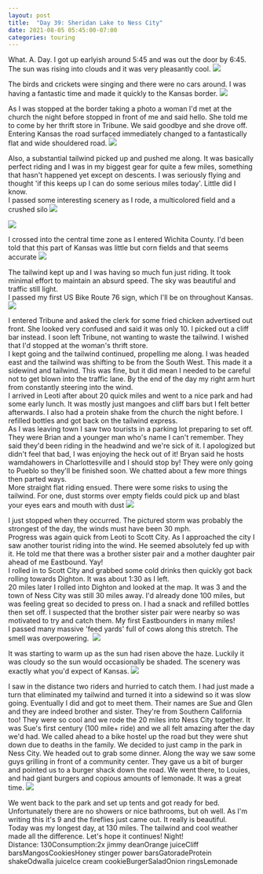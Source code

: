 ```yaml
---
layout: post
title:  "Day 39: Sheridan Lake to Ness City"
date: 2021-08-05 05:45:00-07:00
categories: touring
---
```

What. A. Day. I got up earlyish around 5:45 and was out the door by 6:45. The sun was rising into clouds and it was very pleasantly cool.
[![](/assets/1628167499696675-0.png)](/assets/1628167499696675-0.png)
  
The birds and crickets were singing and there were no cars around. I was having a fantastic time and made it quickly to the Kansas border.
[![](/assets/1628167490887703-1.png)](/assets/1628167490887703-1.png)
  
As I was stopped at the border taking a photo a woman I'd met at the church the night before stopped in front of me and said hello. She told me to come by her thrift store in Tribune. We said goodbye and she drove off. Entering Kansas the road surfaced immediately changed to a fantastically flat and wide shouldered road.
[![](/assets/1628167482533605-2.png)](/assets/1628167482533605-2.png)
  
Also, a substantial tailwind picked up and pushed me along. It was basically perfect riding and I was in my biggest gear for quite a few miles, something that hasn't happened yet except on descents. I was seriously flying and thought 'if this keeps up I can do some serious miles today'. Little did I know.   
I passed some interesting scenery as I rode, a multicolored field and a crushed silo
[![](/assets/1628167474556916-3.png)](/assets/1628167474556916-3.png)

[![](/assets/1628167463390896-4.png)](/assets/1628167463390896-4.png)
  
I crossed into the central time zone as I entered Wichita County. I'd been told that this part of Kansas was little but corn fields and that seems accurate
[![](/assets/1628167453849219-5.png)](/assets/1628167453849219-5.png)
  
The tailwind kept up and I was having so much fun just riding. It took minimal effort to maintain an absurd speed. The sky was beautiful and traffic still light.  
I passed my first US Bike Route 76 sign, which I'll be on throughout Kansas.
[![](/assets/1628167442948853-6.png)](/assets/1628167442948853-6.png)
  
I entered Tribune and asked the clerk for some fried chicken advertised out front. She looked very confused and said it was only 10. I picked out a cliff bar instead. I soon left Tribune, not wanting to waste the tailwind. I wished that I'd stopped at the woman's thrift store.   
I kept going and the tailwind continued, propelling me along. I was headed east and the tailwind was shifting to be from the South West. This made it a sidewind and tailwind. This was fine, but it did mean I needed to be careful not to get blown into the traffic lane. By the end of the day my right arm hurt from constantly steering into the wind.   
I arrived in Leoti after about 20 quick miles and went to a nice park and had some early lunch. It was mostly just mangoes and cliff bars but I felt better afterwards. I also had a protein shake from the church the night before. I refilled bottles and got back on the tailwind express.   
As I was leaving town I saw two tourists in a parking lot preparing to set off. They were Brian and a younger man who's name I can't remember. They said they'd been riding in the headwind and we're sick of it. I apologized but didn't feel that bad, I was enjoying the heck out of it! Bryan said he hosts wamdahowers in Charlottesville and I should stop by! They were only going to Pueblo so they'll be finished soon. We chatted about a few more things then parted ways.   
More straight flat riding ensued. There were some risks to using the tailwind. For one, dust storms over empty fields could pick up and blast your eyes ears and mouth with dust
[![](/assets/1628167423422641-7.png)](/assets/1628167423422641-7.png)
  
I just stopped when they occurred. The pictured storm was probably the strongest of the day, the winds must have been 30 mph.   
Progress was again quick from Leoti to Scott City. As I approached the city I saw another tourist riding into the wind. He seemed absolutely fed up with it. He told me that there was a brother sister pair and a mother daughter pair ahead of me Eastbound. Yay!  
I rolled in to Scott City and grabbed some cold drinks then quickly got back rolling towards Dighton. It was about 1:30 as I left.  
20 miles later I rolled into Dighton and looked at the map. It was 3 and the town of Ness City was still 30 miles away. I'd already done 100 miles, but was feeling great so decided to press on. I had a snack and refilled bottles then set off. I suspected that the brother sister pair were nearby so was motivated to try and catch them. My first Eastbounders in many miles!  
I passed many massive 'feed yards' full of cows along this stretch. The smell was overpowering. 
[![](/assets/1628167410062841-8.png)](/assets/1628167410062841-8.png)
  
It was starting to warm up as the sun had risen above the haze. Luckily it was cloudy so the sun would occasionally be shaded. The scenery was exactly what you'd expect of Kansas.
[![](/assets/1628167348435344-9.png)](/assets/1628167348435344-9.png)
  
I saw in the distance two riders and hurried to catch them. I had just made a turn that eliminated my tailwind and turned it into a sidewind so it was slow going. Eventually I did and got to meet them. Their names are Sue and Glen and they are indeed brother and sister. They're from Southern California too! They were so cool and we rode the 20 miles into Ness City together. It was Sue's first century (100 mile+ ride) and we all felt amazing after the day we'd had. We called ahead to a bike hostel up the road but they were shut down due to deaths in the family. We decided to just camp in the park in Ness City. We headed out to grab some dinner. Along the way we saw some guys grilling in front of a community center. They gave us a bit of burger and pointed us to a burger shack down the road. We went there, to Louies, and had giant burgers and copious amounts of lemonade. It was a great time.
[![](/assets/1628167333151054-10.png)](/assets/1628167333151054-10.png)
  
We went back to the park and set up tents and got ready for bed. Unfortunately there are no showers or nice bathrooms, but oh well. As I'm writing this it's 9 and the fireflies just came out. It really is beautiful.   
Today was my longest day, at 130 miles. The tailwind and cool weather made all the difference. Let's hope it continues! Night!  
Distance: 130Consumption:2x jimmy deanOrange juiceCliff barsMangosCookiesHoney stinger power barsGatoradeProtein shakeOdwalla juiceIce cream cookieBurgerSaladOnion ringsLemonade
